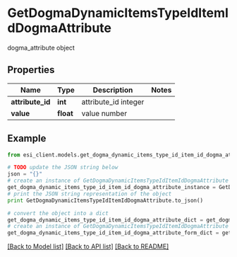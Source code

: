 # GetDogmaDynamicItemsTypeIdItemIdDogmaAttribute

dogma_attribute object

## Properties

Name | Type | Description | Notes
------------ | ------------- | ------------- | -------------
**attribute_id** | **int** | attribute_id integer | 
**value** | **float** | value number | 

## Example

```python
from esi_client.models.get_dogma_dynamic_items_type_id_item_id_dogma_attribute import GetDogmaDynamicItemsTypeIdItemIdDogmaAttribute

# TODO update the JSON string below
json = "{}"
# create an instance of GetDogmaDynamicItemsTypeIdItemIdDogmaAttribute from a JSON string
get_dogma_dynamic_items_type_id_item_id_dogma_attribute_instance = GetDogmaDynamicItemsTypeIdItemIdDogmaAttribute.from_json(json)
# print the JSON string representation of the object
print GetDogmaDynamicItemsTypeIdItemIdDogmaAttribute.to_json()

# convert the object into a dict
get_dogma_dynamic_items_type_id_item_id_dogma_attribute_dict = get_dogma_dynamic_items_type_id_item_id_dogma_attribute_instance.to_dict()
# create an instance of GetDogmaDynamicItemsTypeIdItemIdDogmaAttribute from a dict
get_dogma_dynamic_items_type_id_item_id_dogma_attribute_form_dict = get_dogma_dynamic_items_type_id_item_id_dogma_attribute.from_dict(get_dogma_dynamic_items_type_id_item_id_dogma_attribute_dict)
```
[[Back to Model list]](../README.md#documentation-for-models) [[Back to API list]](../README.md#documentation-for-api-endpoints) [[Back to README]](../README.md)


